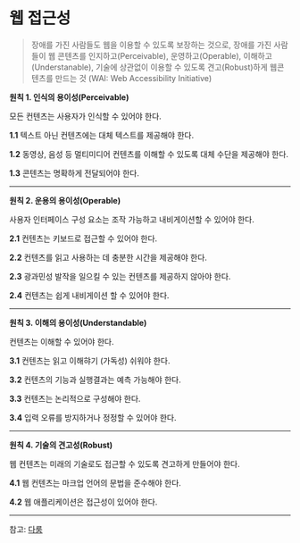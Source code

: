 # 웹 접근성

> 장애를 가진 사람들도 웹을 이용할 수 있도록 보장하는 것으로, 장애를 가진 사람들이 웹 콘텐츠를 인지하고(Perceivable), 운영하고(Operable), 이해하고(Understanable), 기술에 상관없이 이용할 수 있도록 견고(Robust)하게 웹콘텐츠를 만드는 것 (WAI: Web Accessibility Initiative)

**원칙 1. 인식의 용이성(Perceivable)** 

모든 컨텐츠는 사용자가 인식할 수 있어야 한다.  

**1.1** 텍스트 아닌 컨텐츠에는 대체 텍스트를 제공해야 한다.  

**1.2** 동영상, 음성 등 멀티미디어 컨텐츠를 이해할 수 있도록 대체 수단을 제공해야 한다.  

**1.3** 콘텐츠는 명확하게 전달되어야 한다.  

---

**원칙 2. 운용의 용이성(Operable)**   

사용자 인터페이스 구성 요소는 조작 가능하고 내비게이션할 수 있어야 한다.  

**2.1** 컨텐츠는 키보드로 접근할 수 있어야 한다.  

**2.2** 컨텐츠를 읽고 사용하는 데 충분한 시간을 제공해야 한다.  

**2.3** 광과민성 발작을 일으킬 수 있는 컨텐츠를 제공하지 않아야 한다.  

**2.4** 컨텐츠는 쉽게 내비게이션 할 수 있어야 한다.  

---

**원칙 3. 이해의 용이성(Understandable)**  

컨텐츠는 이해할 수 있어야 한다.

**3.1** 컨텐츠는 읽고 이해햐기 (가독성) 쉬워야 한다.  

**3.2** 컨텐츠의 기능과 실행결과는 예측 가능해야 한다.  

**3.3** 컨텐츠는 논리적으로 구성해야 한다.  

**3.4** 입력 오류를 방지하거나 정정할 수 있어야 한다.  

---

**원칙 4. 기술의 견고성(Robust)**  

웹 컨텐츠는 미래의 기술로도 접근할 수 있도록 견고하게 만들어야 한다.

**4.1** 웹 컨텐츠는 마크업 언어의 문법을 준수해야 한다.  

**4.2** 웹 애플리케이션은 접근성이 있어야 한다.  

---

참고: [다룸](http://darum.daum.net/accessibility/pc/web_itemize)  

